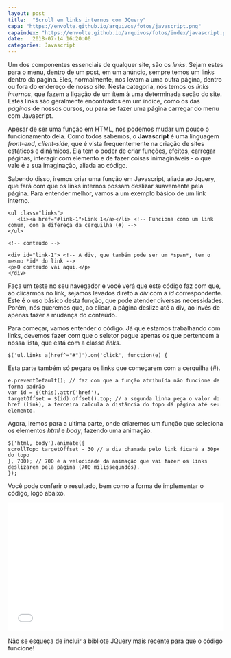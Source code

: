 ```yaml
---
layout: post
title:  "Scroll em links internos com JQuery"
capa: "https://envolte.github.io/arquivos/fotos/javascript.png"
capaindex: "https://envolte.github.io/arquivos/fotos/index/javascript.png"
date:   2018-07-14 16:20:00
categories: Javascript
---
```


Um dos componentes essenciais de qualquer site, são os *links*. Sejam estes para o menu, dentro de um post, em um anúncio, sempre temos um links dentro da página. Eles, normalmente, nos levam a uma outra página, dentro ou fora do endereço de nosso site. Nesta categoria, nós temos os *links internos*, que fazem a ligação de um ítem à uma determinada seção do site. Estes links são geralmente encontrados em um índice, como os das *páginas* de nossos cursos, ou para se fazer uma página carregar do menu com Javascript.

Apesar de ser uma função em HTML, nós podemos mudar um pouco o funcionamento dela. Como todos sabemos, o **Javascript** é uma linguagem *front-end*, *client-side*, que é vista frequentemente na criação de sites estáticos e dinâmicos. Ela tem o poder de criar funções, efeitos, carregar páginas, interagir com elemento e de fazer coisas inimagináveis - o que vale é a sua imaginação, aliada ao código.

Sabendo disso, iremos criar uma função em Javascript, aliada ao Jquery, que fará com que os links internos possam deslizar suavemente pela página. Para entender melhor, vamos a um exemplo básico de um link interno.

```
<ul class="links">
   <li><a href="#link-1">Link 1</a></li> <!-- Funciona como um link comum, com a difereça da cerquilha (#) -->
</ul>
```
    
    <!-- conteúdo -->
    
    <div id="link-1"> <!-- A div, que também pode ser um *span*, tem o mesmo *id* do link -->
    <p>O conteúdo vai aqui.</p>
    </div>
    
Faça um teste no seu navegador e você verá que este código faz com que, ao clicarmos no link, sejamos levados direto a *div* com a *id* correspondente. Este é o uso básico desta função, que pode atender diversas necessidades. Porém, nós queremos que, ao clicar, a página deslize até a div, ao invés de apenas fazer a mudança do conteúdo.

Para começar, vamos entender o código. Já que estamos trabalhando com links, devemos fazer com que o seletor pegue apenas os que pertencem à nossa lista, que está com a classe *links*.

    $('ul.links a[href^="#"]').on('click', function(e) {
     
Esta parte também só pegara os links que começarem com a cerquilha (#).

    e.preventDefault(); // faz com que a função atribuída não funcione de forma padrão
    var id = $(this).attr('href'),
    targetOffset = $(id).offset().top; // a segunda linha pega o valor do href (link), a terceira calcula a distância do topo dá página até seu elemento.
    
Agora, iremos para a ultima parte, onde criaremos um função que seleciona os elementos *html* e *body*, fazendo uma animação.
    
    $('html, body').animate({ 
    scrollTop: targetOffset - 30 // a div chamada pelo link ficará a 30px do topo
    }, 700); // 700 é a velocidade da animação que vai fazer os links deslizarem pela página (700 milissegundos).
    });
    
Você pode conferir o resultado, bem como a forma de implementar o código, logo abaixo.

<iframe class="codigo" width="100%" height="300" src="//jsfiddle.net/3mysa0b1/23/embedded/js,html,css,result/dark/" allowfullscreen="allowfullscreen" allowpaymentrequest frameborder="0"></iframe>


Não se esqueça de incluir a bibliote JQuery mais recente para que o código funcione!
